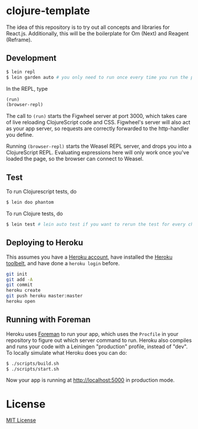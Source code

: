 # clojure-template
The idea of this repository is to try out all concepts and libraries for React.js.
Additionally, this will be the boilerplate for Om (Next) and Reagent (Reframe).

## Development

```bash
$ lein repl
$ lein garden auto # you only need to run once every time you run the project
```

In the REPL, type

```clojure
(run)
(browser-repl)
```

The call to `(run)` starts the Figwheel server at port 3000, which takes care of
live reloading ClojureScript code and CSS. Figwheel's server will also act as
your app server, so requests are correctly forwarded to the http-handler you
define.

Running `(browser-repl)` starts the Weasel REPL server, and drops you into a
ClojureScript REPL. Evaluating expressions here will only work once you've
loaded the page, so the browser can connect to Weasel.

## Test

To run Clojurescript tests, do

```bash
$ lein doo phantom
```

To run Clojure tests, do

```bash
$ lein test # lein auto test if you want to rerun the test for every change
```

## Deploying to Heroku

This assumes you have a
[Heroku account](https://signup.heroku.com/dc), have installed the
[Heroku toolbelt](https://toolbelt.heroku.com/), and have done a
`heroku login` before.

``` sh
git init
git add -A
git commit
heroku create
git push heroku master:master
heroku open
```

## Running with Foreman

Heroku uses [Foreman](http://ddollar.github.io/foreman/) to run your
app, which uses the `Procfile` in your repository to figure out which
server command to run. Heroku also compiles and runs your code with a
Leiningen "production" profile, instead of "dev". To locally simulate
what Heroku does you can do:

```bash
$ ./scripts/build.sh
$ ./scripts/start.sh
```

Now your app is running at
[http://localhost:5000](http://localhost:5000) in production mode.

# License

[MIT License](http://en.wikipedia.org/wiki/MIT_License)
